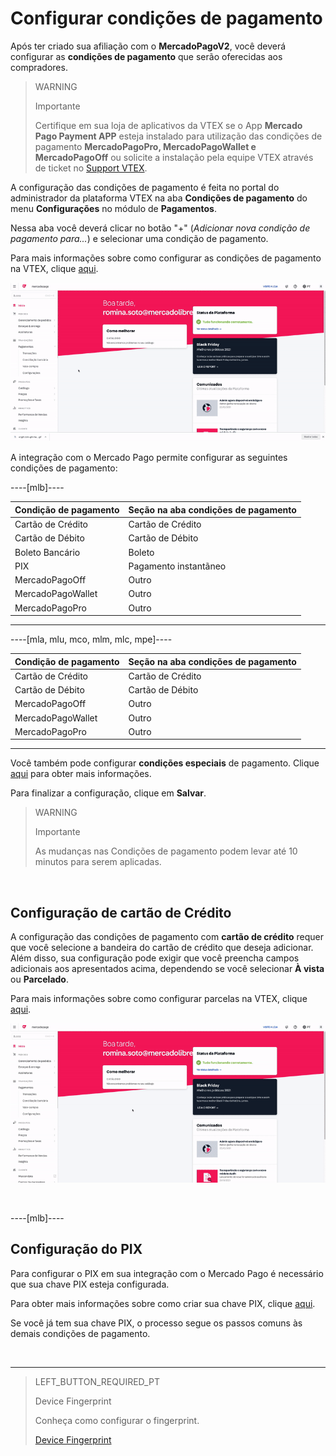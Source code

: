 # Configurar condições de pagamento

Após ter criado sua afiliação com o **MercadoPagoV2**, você deverá configurar as **condições de pagamento** que serão oferecidas aos compradores.

> WARNING
>
> Importante
>
> Certifique em sua loja de aplicativos da VTEX se o App **Mercado Pago Payment APP** esteja instalado para utilização das condições de pagamento **MercadoPagoPro, MercadoPagoWallet e MercadoPagoOff** ou solicite a instalação pela equipe VTEX através de ticket no [Support VTEX](https://help.vtex.com/es/support).

A configuração das condições de pagamento é feita no portal do administrador da plataforma VTEX na aba **Condições de pagamento** do menu **Configurações** no módulo de **Pagamentos**. 

Nessa aba você deverá clicar no botão  "+" (*Adicionar nova condição de pagamento para...*) e selecionar uma condição de pagamento.

Para mais informações sobre como configurar as condições de pagamento na VTEX, clique [aqui](https://help.vtex.com/pt/tutorial/condicoes-de-pagamento--tutorials_455).

![Configurar condições de pagamento](/images/vtex/paymentconditions-pt.gif)

A integração com o Mercado Pago permite configurar as seguintes condições de pagamento:

----[mlb]----

|Condição de pagamento|Seção na aba condições de pagamento|
|---|---|
|Cartão de Crédito|Cartão de Crédito|
|Cartão de Débito|Cartão de Débito|
|Boleto Bancário|Boleto|
|PIX|Pagamento instantãneo|
|MercadoPagoOff|Outro|
|MercadoPagoWallet|Outro|
|MercadoPagoPro|Outro|

------------

----[mla, mlu, mco, mlm, mlc, mpe]----

|Condição de pagamento|Seção na aba condições de pagamento|
|---|---|
|Cartão de Crédito|Cartão de Crédito|
|Cartão de Débito|Cartão de Débito|
|MercadoPagoOff|Outro|
|MercadoPagoWallet|Outro|
|MercadoPagoPro|Outro|

------------

Você também pode configurar **condições especiais** de pagamento. Clique [aqui](https://help.vtex.com/pt/tutorial/condicoes-especiais--tutorials_456?&utm_source=admin) para obter mais informações.

Para finalizar a configuração, clique em **Salvar**.


> WARNING
>
> Importante
> 
> As mudanças nas Condições de pagamento podem levar até 10 minutos para serem aplicadas.

&nbsp;

## Configuração de cartão de Crédito

A configuração das condições de pagamento com **cartão de crédito** requer que você selecione a bandeira do cartão de crédito que deseja adicionar. Além disso, sua configuração pode exigir que você preencha campos adicionais aos apresentados acima, dependendo se você selecionar **À vista** ou **Parcelado**. 

Para mais informações sobre como configurar parcelas na VTEX, clique [aqui](https://help.vtex.com/pt/tutorial/condicoes-de-pagamento--tutorials_455#parcelado-sem-juros).

![Configuração de cartão de Crédito](/images/vtex/paymentconditions-cc-pt.gif)

&nbsp;

----[mlb]----

## Configuração do PIX

Para configurar o PIX em sua integração com o Mercado Pago é necessário que sua chave PIX esteja configurada.

Para obter mais informações sobre como criar sua chave PIX, clique [aqui](https://www.mercadopago[FAKER][URL][DOMAIN]/stop/pix?url=https%3A%2F%2Fwww.mercadopago.com.br%2Fadmin-pix-keys%2Fmy-keys&authentication_mode=required).

Se você já tem sua chave PIX, o processo segue os passos comuns às demais condições de pagamento.

&nbsp;

------------

> LEFT_BUTTON_REQUIRED_PT
>
> Device Fingerprint
>
> Conheça como configurar o fingerprint.
>
> [Device Fingerprint](https://www.mercadopago[FAKER][URL][DOMAIN]/developers/pt/guides/plugins/unofficial/vtex/device-fingerprint)
